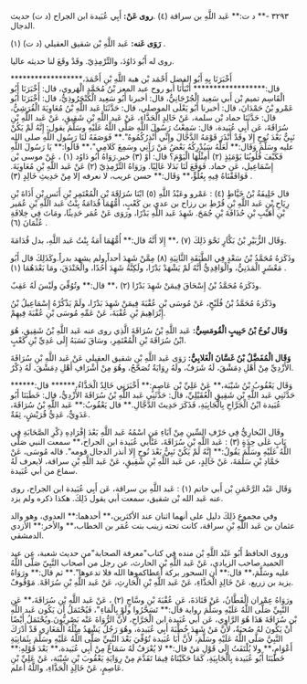 ٣٢٩٣ -** د ت:** عَبد اللَّهِ بن سراقة (٤) .**روى عَنْ:** أَبِي عُبَيدة ابن الجراح (د ت) حديث الدجال.

**رَوَى عَنه:** عَبد اللَّهِ بْن شقيق العقيلي (د ت) (١) .

روى له أَبُو دَاوُدَ، والتِّرْمِذِيّ. وقَدْ وقَعَ لنا حديثه عاليا.

أَخْبَرَنَا بِهِ أَبُو الفضل أَحْمَد بْن هبة اللَّهِ بْنِ أَحْمَدَ،****************** قال:****************** أَنْبَأَنَا أبو روح عبد المعز بْنُ مُحَمَّدٍ الْهَروي، قال: أَخْبَرَنَا أَبُو الْقَاسِم تميم بْن أَبي سَعِيد الْجُرْجَانِيُّ، قال: أخبرنا أَبُو سَعِيد الْكَنْجَرُوذِيُّ، قال: أَخْبَرَنَا أَبُو عَمْرو بْنُ حَمْدَانَ، قال: أخبرنا أَبُو يَعْلَى الموصلي، قال: حَدَّثَنَا عَبد اللَّهِ بْنُ مُعَاوِيَةَ الْقُرَشِيُّ، قال: حَدَّثَنَا حماد بْن سلمة، عَنْ خَالِدٍ الْحَذَّاءِ، عَنْ عَبد اللَّهِ بْنِ شَقِيقٍ، عَنْ عَبد اللَّهِ بْنِ سُرَاقَةَ، عَن أَبِي عُبَيدة، قال: سَمِعْتُ رَسُولَ اللَّهِ صَلَّى اللَّهُ عَلَيْهِ وسَلَّمَ يقول: إِنَّهُ لَمْ يَكُنْ نَبِيٌّ بَعْدَ نُوحٍ إِلا وقَدْ أَنْذَرَ قَوْمَهُ الدَّجَّالَ وإِنِّي أُنْذِرُكُمُوهُ".** فَوَصَفَهُ لَنَا رَسُول اللَّهِ صلى الله عليه وسَلَّمَ وَقَال:** لَعَلَّهُ سَيُدْرِكُهُ بَعْضُ مَنْ رَآنِي وسَمِعَ كَلامِي"،** قَالُوا:** يَا رَسُولَ اللَّهِ فَكَيْفَ قُلُوبُنَا يَوْمَئِذٍ (٢) أَمِثْلُهَا الْيَوْمَ؟ قال: أَوْ (٣) خير.رَوَاهُ أَبُو دَاوُد (١) ، عَنْ موسى بْن إِسْمَاعِيل، عَن حماد. فَوَقَعَ لَنَا بَدَلا عَالِيًا. ورَوَاهُ التِّرْمِذِيّ (٢) عَنْ عَبد اللَّهِ بْنِ مُعَاوِيَةَ. فَوَافَقْنَاهُ فِيهِ بِعُلُوٍّ،** وَقَال:** حسن غريب، لا نعرفه إلا مِنْ حَدِيثِ خَالِدٍ (٣) .

قال خَلِيفَةُ بْنُ خَيَّاطٍ (٤) : عَمْرو وعَبْدُ اللَّهِ (٥) ابْنَا سُرَاقَةَ بْنِ الْمُعْتَمِرِ بْنِ أَنَسِ بْنِ أَذَاةَ بْنِ رِيَاحِ بْنِ عَبد اللَّهِ بْنِ قُرْطِ بن رزاح بن عدي بن كَعْبٍ، أُمُّهُمَا قُدَامَةُ بِنْتُ عَبد اللَّهِ بْنِ عُمَير بْنِ أُهَيْبِ بْنِ حُذَافَةَ بْنِ جُمَحَ. شَهِدَ عَبد اللَّهِ بَدْرًا، ورَوَى عَنْ عُمَر حَدِيثًا، ومَاتَ فِي خِلافَةِ عُثْمَانَ (٦) .

وَقَال الزُّبَيْرِ بْنُ بَكَّارٍ نَحْوَ ذَلِكَ (٧) ،** إِلا أَنَّهُ قال:** أُمُّهُمَا أَمَةُ بِنْتُ عَبد اللَّهِ، بدل قُدَامَةَ.

وذَكَرَهُ مُحَمَّدُ بْنُ سَعْدٍ فِي الطَّبَقَةِ الثَّانِيَةِ (٨) مِمَّنْ شَهِدَ أحداً ولم يشهد بدراً.وكَذَلِكَ قال أَبُو مَعْشَرٍ الْمَدَنِيُّ، والْوَاقِدِيُّ أَنَّهُ لَمْ يَشْهَدْ بَدْرًا، ولَكِنَّهُ شَهِدَ أُحُدًا، والْخَنْدَقَ، ومَا بَعْدَهُمَا (١) .

وذَكَرَهُ مُحَمَّدُ بْنُ إِسْحَاقَ فِيمَنْ شَهِدَ بَدْرًا (٢) ،** قال:** وتُوُفِّيَ ولَيْسَ لَهُ عَقِبٌ.

وذَكَرَهُ مُحَمَّدُ بْنُ فُلَيْحٍ، عَنْ مُوسَى بْنِ عُقْبَةَ فِيمَنْ شَهِدَ بَدْرًا، ولَمْ يَذْكُرْهُ إِسْمَاعِيلُ بْنُ إِبْرَاهِيمَ بْنِ عُقْبَةَ، عَنْ عَمِّهِ مُوسَى بْنِ عُقْبَةَ فِيهِمْ.

**وَقَال نُوحُ بْنُ حَبِيبٍ الْقُومَسِيُّ:** عَبد اللَّهِ بْنُ سُرَاقَةَ الَّذِي روى عنه عَبد اللَّهِ بْنُ شَقِيقٍ، هُوَ ابْنُ سُرَاقَةَ بْنِ الْمُعْتَمِرِ، وسَاقَ نَسَبَهُ إِلَى عَدِيِّ بْنِ كَعْبٍ.

**وَقَال الْمُفَضَّلُ بْنُ غَسَّانَ الْغَلابِيُّ:** رَوَى عَبد اللَّهِ بْن شقيق العقيلي عَنْ عَبد اللَّهِ بْنِ سُرَاقَةَ الأَزْدِيِّ مِنْ أَهْلِ دِمَشْقَ، لَهُ شَرَفٌ، ولَهُ رِوَايَةٌ تُصَحَّحُ، وهُوَ مِنْ أَشْرَافِ أَهْلِ دِمَشْقَ، لَهُ ذِكْرٌ.

وَقَال يَعْقُوبُ بْنُ شَيْبَة،** عَنْ عَلِيِّ بْنِ عَاصِمٍ:** أَخْبَرَنِي خَالِدٌ الْحَذَّاءُ،****** قال:****** حَدَّثَنِي عَبد اللَّهِ بْنِ شَقِيقٍ الْعُقَيْلِيِّ، قال: حَدَّثَنِي عَبد اللَّهِ بْنُ سُرَاقَةَ الأَزْدِيُّ، قال: خَطَبَنَا أَبُو عُبَيدة ابْنُ الْجَرَّاحِ بِالْجَابِيَةِ، فَذَكَرَ حَدِيثَ الدَّجَّالِ.** قال يَعْقُوبُ:** عَبد اللَّهِ بْنُ سُرَاقَةَ، عَدَوِيٌّ، عَدِيُّ قُرَيْشٍ، ثِقَةٌ.

وقَال البُخارِيُّ فِي حَرْفِ السِّينِ مِنْ آبَاءِ مَنِ اسْمُهُ عَبد اللَّهِ بَعْدَ إِفْرَادِهِ ذِكْرِ الصَّحَابَةِ فِي بَابٍ عَلَى حِدَةٍ (٣) : عَبد اللَّهِ بْنِ سُرَاقَةَ، عَنْأبي عُبَيدة ابن الجراح،** سمعت النبي صَلَّى اللَّهُ عَلَيْهِ وسَلَّمَ يَقُولُ:** إِنَّهُ لَمْ يَكُنْ نَبِيٌّ بَعْدَ نُوحٍ إِلا أنذر الدجال قومه". قاله مُوسَى، عَنْ حَمَّادِ بْنِ سَلَمَةَ، عَنْ خَالِدٍ، عن عَبد اللَّهِ بْنِ شَقِيقٍ، عَنْ عَبد اللَّهِ بْنِ سراقة، لايعرف لَهُ سماع من أبي عُبَيدة.

وَقَال عَبْد الرَّحْمَنِ بْن أَبي حاتم (١) : عَبد اللَّهِ بن سراقة، عَن أَبِي عُبَيدة ابن الجراح، روى عنه عَبد الله بْن شقيق، سمعت أبي يقول ذَلِكَ. هكذا ذكره ولم يزد.

وفي مجموع ذَلِكَ دليل على أنهما اثنان عند الأكثرين،** أحدهما:** العدوي، وهو والد عثمان بن عَبد اللَّهِ بْنِ سراقة، كانت تحته زينب بنت عُمَر بن الخطاب،** والأخر:** الأزدي الدمشقي.

وروى الحافظ أَبُو عَبْد اللَّهِ بْن منده فِي كتاب"معرفة الصحابة"من حديث شعبة، عن عبد الحميد صاحب الزيادي، عَنْ عَبد اللَّهِ بْنِ الحارث، عن رجل من أصحاب النَّبِيّ صَلَّى اللَّهُ عليه وسَلَّمَ،** قال:** أن السحور بركة أعطاكموها الله فلا تدعوها".** ثم قال:** ورَوَاهُ يزيد بن زريع، عَنْ خَالِدٍ الْحَذَّاءِ، عَنْ عَبد اللَّهِ بْنِ الْحَارِثِ، عَنْ عَبد اللَّهِ بْنِ سُرَاقَةَ. مَوْقُوفٌ.

ورَوَاهُ عِمْران الْقَطَّانُ، عَنْ قَتَادَةَ، عَنِ عُقْبَةَ بْنِ وسَّاجٍ (٢) ، عَنْ عَبد اللَّهِ بْنِ سُرَاقَةَ،** عَنِ النَّبِيِّ صَلَّى اللَّهُ عَلَيْهِ وسَلَّمَ رواية قال:** تَسَحَّرُوا ولَوْ بِالْمَاءِ"، فَيُحْتَمَلُ أَن يَكُون عَبد اللَّهِ بْن سُرَاقَةَ هَذَا هُوَ الرَّاوِي، عَن أبي عُبَيدة ابن الْجَرَّاحِ، لأَنَّ الرُّوَاةَ عَنْه بَصْرِيُّونَ.ويُحْتَمَلُ أَيْضًا أَنْ يَكُونَ لهُ صُحبَةٌ، لأَنَّ مَنْ شَهِدَ خُطْبَةَ أَبِي عُبَيدة، وهُوَ رَجُلٌ يَشْهَدُ مِثْلُهُ الْمَغَازِي قَدْ أَدْرَكَ النَّبِيَّ صَلَّى اللَّهُ عَلَيْهِ وسَلَّمَ، لأَنَّ أَبَا عُبَيدة تُوُفِّيَ بَعْدَ النَّبِيِّ صَلَّى اللَّهُ عَلَيْهِ وسَلَّمَ بِثَمَانِيَةِ أَعْوَامٍ،** ولا يُلْتَفَتُ إِلَى قَوْلِ مَنْ قال:** لا يُعْرَفُ لَهُ سَمَاعٌ مِنْ أَبِي عُبَيدة،** بَعْدَ قَوْلِهِ:** خَطَبَنَا أَبُو عُبَيدة بِالْجَابِيَةِ، كَمَا حَكَيْنَاهُ فِيمَا تَقَدَّمَ مِنْ رِوَايَةِ يَعْقُوبَ بْنِ شَيْبَة، عَنْ عَلِيِّ بْنِ عَاصِمٍ، عَنْ خَالِدٍ الْحَذَّاءِ، واللَّهُ أعلم.